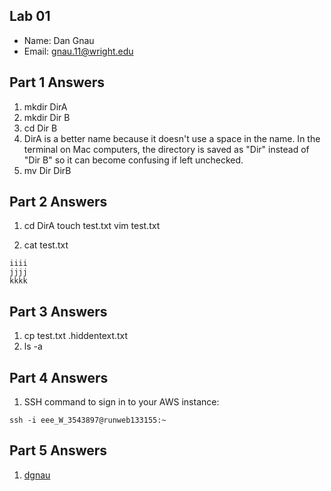 ## Lab 01

- Name: Dan Gnau
- Email: gnau.11@wright.edu

## Part 1 Answers

1. mkdir DirA
2. mkdir Dir B
3. cd Dir B
4. DirA is a better name because it doesn't use a space in the name. In the terminal on Mac computers, the directory is saved as "Dir" instead of "Dir B" so it can become confusing if left unchecked.
5. mv Dir DirB

## Part 2 Answers

1.  cd DirA
    touch test.txt
    vim test.txt
    
2. cat test.txt

```
iiii
jjjj
kkkk
```

## Part 3 Answers

1. cp test.txt .hiddentext.txt
2. ls -a 

## Part 4 Answers

1. SSH command to sign in to your AWS instance:

```
ssh -i eee_W_3543897@runweb133155:~
```

## Part 5 Answers

1. [dgnau](https://github.com/dgnau)
